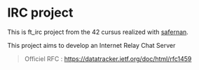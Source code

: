 # IRC project
This is ft_irc project from the 42 cursus realized with [safernan](https://github.com/samuelfer42).

This project aims to develop an Internet Relay Chat Server
>Officiel RFC : https://datatracker.ietf.org/doc/html/rfc1459
  
